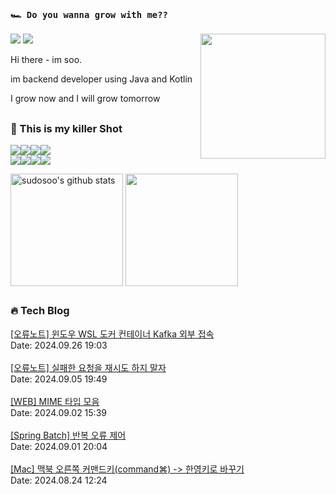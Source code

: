 ### `🏎️ Do you wanna grow with me??` 
<img src="https://ifh.cc/g/gSW4Dx.png" width="200" height="200"  align='right'/>
<a href="https://soobysu.tistory.com/"><img src="https://img.shields.io/badge/Tech%20Blog-11B48A?style=flat-square&logo=Blogger&logoColor=white&link=https://soobysu.tistory.com/"/></a>

<a href="https://www.notion.so/sudosoo/a7bae94c1caf4239bb49d45f434ab271">
<img src="https://img.shields.io/badge/Notion-000000?style=flat-square&logo=notion&logoColor=white&link=https://www.notion.so/sudosoo/a7bae94c1caf4239bb49d45f434ab271"/></a>

Hi there - im soo. 

im backend developer using Java and Kotlin

I grow now and I will grow tomorrow
##
### 🎲 This is my killer Shot
<img src="https://img.shields.io/badge/Java-007396?style=flat&logo=OpenJDK&logoColor=white"/><img src="https://img.shields.io/badge/kotlin-7F52FF?style=flat&logo=kotlin&logoColor=white"/><img src="https://img.shields.io/badge/apache%20kafka-231F20?style=flat&logo=apachekafka&logoColor=white"/><img src="https://img.shields.io/badge/elastic%20stack-005571?style=flat&logo=elasticstack&logoColor=white"/>
<br/>
<img src="https://img.shields.io/badge/docker-2496ED?style=flat&logo=docker&logoColor=white"/><img src="https://img.shields.io/badge/redis-DC382D?style=flat&logo=redis&logoColor=white"/><img src="https://img.shields.io/badge/jenkins-000000?style=flat&logo=jenkins&logoColor=white"/><img src="https://img.shields.io/badge/postgreSQL-4169E1?style=flat&logo=postgresql&logoColor=white"/>

<a href="https://github.com/sudosoo"><img align="center" style="height:180px" src="https://github-readme-stats.vercel.app/api?username=sudosoo&rank_icon=github&show_icons=true&include_all_commits=true&hide_border=true&icon_color=ffffff&bg_color=00000000&text_bold=true&title_color=ffffff" alt="sudosoo's github stats" /></a>
<a href="https://github.com/sudosoo"><img align="center" style="height:180px" src="https://github-readme-stats.vercel.app/api/top-langs/?username=sudosoo&layout=compact&hide_border=true&title_color=ffffff&bg_color=00000000" /></a> 
##
















































































































































































































































































































































































































































































































































































































































































































































































































































































































### 🔥 Tech Blog
<a href="https://soobysu.tistory.com/179">[오류노트] 윈도우 WSL 도커 컨테이너 Kafka 외부 접속</a></br>Date: 2024.09.26 19:03</br></br><a href="https://soobysu.tistory.com/178">[오류노트] 실패한 요청을 재시도 하지 말자</a></br>Date: 2024.09.05 19:49</br></br><a href="https://soobysu.tistory.com/177">[WEB] MIME 타입 모음</a></br>Date: 2024.09.02 15:39</br></br><a href="https://soobysu.tistory.com/176">[Spring Batch] 반복  오류 제어</a></br>Date: 2024.09.01 20:04</br></br><a href="https://soobysu.tistory.com/175">[Mac] 맥북 오른쪽 커맨드키(command⌘) -&gt; 한영키로 바꾸기</a></br>Date: 2024.08.24 12:24</br></br>
